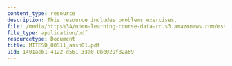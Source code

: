 ```yaml
---
content_type: resource
description: This resource includes problems exercises.
file: /media/https%3A/open-learning-course-data-rc.s3.amazonaws.com/esd-00-introduction-to-engineering-systems-spring-2011/1401aeb14122d56133a00be029f82a69_MITESD_00S11_assn01.pdf
file_type: application/pdf
resourcetype: Document
title: MITESD_00S11_assn01.pdf
uid: 1401aeb1-4122-d561-33a0-0be029f82a69
---
```

